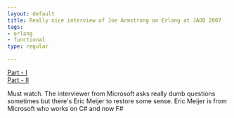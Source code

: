```yaml
--- 
layout: default
title: Really nice interview of Joe Armstrong on Erlang at JAOO 2007
tags: 
- erlang
- functional
type: regular

---
```

<p>
<a href="http://channel9.msdn.com/Showpost.aspx?postid=351659">Part - I</a><br/>
<a href="http://channel9.msdn.com/Showpost.aspx?postid=352136">Part - II</a><br/>
</p>
<p>
Must watch. The interviewer from Microsoft asks really dumb questions sometimes but there's Eric Meijer to restore some sense. Eric Meijer is from Microsoft who works on C# and now F#
</p>
